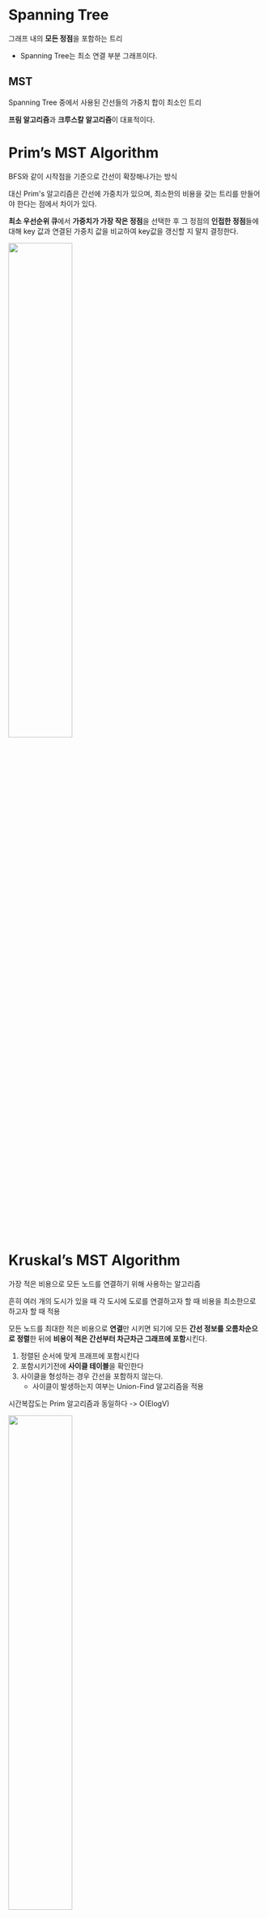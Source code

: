 # Spanning Tree

그래프 내의 **모든 정점**을 포함하는 트리

- Spanning Tree는 최소 연결 부분 그래프이다.

## MST

Spanning Tree 중에서 사용된 간선들의 가중치 합이 최소인 트리

**프림 알고리즘**과 **크루스칼 알고리즘**이 대표적이다.

# Prim’s MST Algorithm

 BFS와 같이 시작점을 기준으로 간선이 확장해나가는 방식

 대신 Prim's 알고리즘은 간선에 가중치가 있으며, 최소한의 비용을 갖는 트리를 만들어야 한다는 점에서 차이가 있다.

**최소 우선순위 큐**에서 **가중치가 가장 작은 정점**을 선택한 후 그 정점의 **인접한 정점**들에 대해 key 값과 연결된 가중치 값을 비교하여 key값을 갱신할 지 말지 결정한다.

<img src = "https://user-images.githubusercontent.com/59350891/104512735-02c8ce00-5632-11eb-9530-750ecc556d12.png" width = 50%>

# Kruskal’s MST Algorithm

가장 적은 비용으로 모든 노드를 연결하기 위해 사용하는 알고리즘 

흔히 여러 개의 도시가 있을 때 각 도시에 도로를 연결하고자 할 때 비용을 최소한으로 하고자 할 때 적용

모든 노드를 최대한 적은 비용으로 **연결**만 시키면 되기에 모든 **간선 정보를 오름차순으로 정렬**한 뒤에 **비용이 적은 간선부터 차근차근 그래프에 포함**시킨다.

1. 정렬된 순서에 맞게 프래프에 포함시킨다
2.  포함시키기전에 **사이클 테이블**을 확인한다
3. 사이클을 형성하는 경우 간선을 포함하지 않는다. 
   + 사이클이 발생하는지 여부는 Union-Find 알고리즘을 적용

시간복잡도는 Prim 알고리즘과 동일하다 -> O(ElogV)

<img src = "https://user-images.githubusercontent.com/59350891/104512951-4c191d80-5632-11eb-88ec-43e223fc281d.png" width = 50%>

[참고 - Prim](https://victorydntmd.tistory.com/102)

[참고 - Kruskcal](https://blog.naver.com/ndb796/221230994142) 